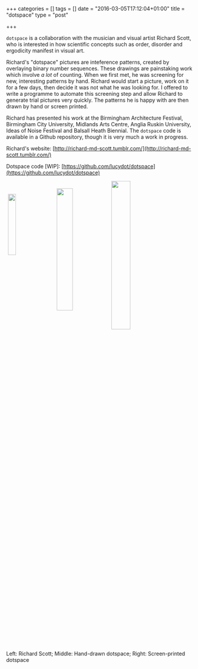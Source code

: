 +++
categories = []
tags = []
date = "2016-03-05T17:12:04+01:00"
title = "dotspace"
type = "post"

+++

`dotspace` is a collaboration with the musician and visual artist Richard Scott, who is interested in how scientific concepts such as order, disorder and ergodicity manifest in visual art.

Richard's "dotspace" pictures are inteference patterns, created by overlaying binary number sequences. These drawings are painstaking work which involve <i>a lot</i> of counting. When we first met, he was screening for new, interesting patterns by hand. Richard would start a picture, work on it for a few days, then decide it was not what he was looking for. I offered to write a programme to automate this screening step and allow Richard to generate trial pictures very quickly. The patterns he is happy with are then drawn by hand or screen printed.

Richard has presented his work at the Birmingham Architecture Festival, Birmingham City University, Midlands Arts Centre, Anglia Ruskin University, Ideas of Noise Festival and Balsall Heath Biennial. The `dotspace` code is available in a Github repository, though it is very much a work in progress.

Richard's website: [http://richard-md-scott.tumblr.com/](http://richard-md-scott.tumblr.com/)

Dotspace code [WIP]: [https://github.com/lucydot/dotspace](https://github.com/lucydot/dotspace)


<img src="../images/rscott.jpg" style="float: left; width: 20.5%; margin-left: 1%; margin-top: 2.5em;">
<img src="../images/dotspace.png" style="float: middle; width: 32%; ">
<img src="../images/dotspace_drawn.jpeg" style="float: left; width: 29%;margin-top: 1.4em; margin-left: 2em">

Left: Richard Scott; Middle: Hand-drawn dotspace; Right: Screen-printed dotspace